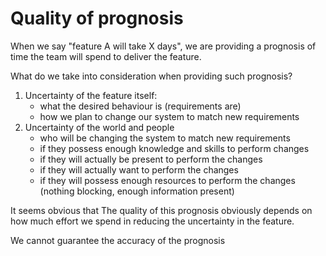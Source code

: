 # Quality of prognosis

When we say "feature A will take X days", we are providing a prognosis of time the team will spend to deliver the feature.

What do we take into consideration when providing such prognosis?

1. Uncertainty of the feature itself:
   - what the desired behaviour is (requirements are)
   - how we plan to change our system to match new requirements
2. Uncertainty of the world and people
   - who will be changing the system to match new requirements
   - if they possess enough knowledge and skills to perform changes
   - if they will actually be present to perform the changes
   - if they will actually want to perform the changes
   - if they will possess enough resources to perform the changes (nothing blocking, enough information present)

It seems obvious that 
The quality of this prognosis obviously depends on how much effort we spend in reducing the uncertainty in the feature.

We cannot guarantee the accuracy of the prognosis 
